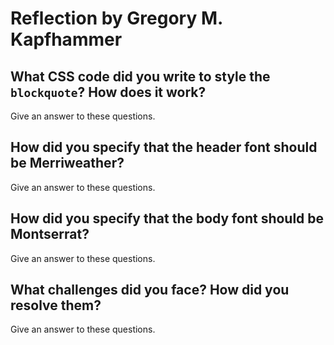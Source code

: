 # Reflection by Gregory M. Kapfhammer

## What CSS code did you write to style the `blockquote`? How does it work?

Give an answer to these questions.

## How did you specify that the header font should be Merriweather?

Give an answer to these questions.

## How did you specify that the body font should be Montserrat?

Give an answer to these questions.

## What challenges did you face? How did you resolve them?

Give an answer to these questions.

